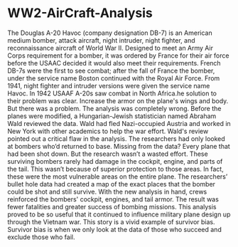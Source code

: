 # WW2-AirCraft-Analysis
The Douglas A-20 Havoc (company designation DB-7) is an American medium bomber, attack aircraft, night intruder, night fighter, and reconnaissance aircraft of World War II.  Designed to meet an Army Air Corps requirement for a bomber, it was ordered by France for their air force before the USAAC decided it would also meet their requirements. French DB-7s were the first to see combat; after the fall of France the bomber, under the service name Boston continued with the Royal Air Force. From 1941, night fighter and intruder versions were given the service name Havoc. In 1942 USAAF A-20s saw combat in North Africa.he solution to their problem was clear. Increase the armor on the plane's wings and body.  But there was a problem. The analysis was completely wrong.  Before the planes were modified, a Hungarian-Jewish statistician named Abraham Wald reviewed the data. Wald had fled Nazi-occupied Austria and worked in New York with other academics to help the war effort.  Wald's review pointed out a critical flaw in the analysis. The researchers had only looked at bombers who’d returned to base.  Missing from the data? Every plane that had been shot down.  But the research wasn’t a wasted effort. These surviving bombers rarely had damage in the cockpit, engine, and parts of the tail. This wasn’t because of superior protection to those areas. In fact, these were the most vulnerable areas on the entire plane.  The researchers’ bullet hole data had created a map of the exact places that the bomber could be shot and still survive.  With the new analysis in hand, crews reinforced the bombers' cockpit, engines, and tail armor. The result was fewer fatalities and greater success of bombing missions. This analysis proved to be so useful that it continued to influence military plane design up through the Vietnam war.  This story is a vivid example of survivor bias. Survivor bias is when we only look at the data of those who succeed and exclude those who fail.
